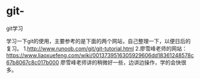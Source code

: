 # git-
git学习

学习一下git的使用，主要参考的是下面的两个网站，自己整理一下，以便日后的复习。
  1.http://www.runoob.com/git/git-tutorial.html
  2.廖雪峰老师的网站：https://www.liaoxuefeng.com/wiki/0013739516305929606dd18361248578c67b8067c8c017b000
廖雪峰老师讲的稍微好一些，边讲边操作，学的会快很多。
